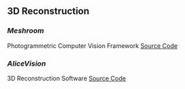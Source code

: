 ## 3D Reconstruction

### *Meshroom*

Photogrammetric Computer Vision Framework [Source Code](https://github.com/alicevision/AliceVision)

### *AliceVision*

3D Reconstruction Software [Source Code](https://github.com/alicevision/meshroom)